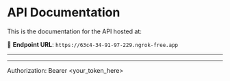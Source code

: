 # API Documentation

This is the documentation for the API hosted at:

📍 **Endpoint URL**: `https://63c4-34-91-97-229.ngrok-free.app`

---
---
Authorization: Bearer <your_token_here>
